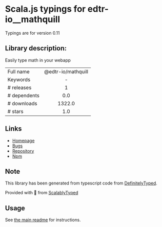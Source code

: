 
# Scala.js typings for edtr-io__mathquill

Typings are for version 0.11

## Library description:
Easily type math in your webapp

|                    |                 |
| ------------------ | :-------------: |
| Full name          | @edtr-io/mathquill |
| Keywords           | - |
| # releases         | 1 |
| # dependents       | 0.0 |
| # downloads        | 1322.0 |
| # stars            | 1.0 |

## Links
- [Homepage](https://github.com/edtr-io/mathquill#readme)
- [Bugs](https://github.com/edtr-io/mathquill/issues)
- [Repository](https://github.com/edtr-io/mathquill)
- [Npm](https://www.npmjs.com/package/%40edtr-io%2Fmathquill)
    


## Note
This library has been generated from typescript code from [DefinitelyTyped](https://definitelytyped.org).

Provided with :purple_heart: from [ScalablyTyped](https://github.com/oyvindberg/ScalablyTyped)

## Usage
See [the main readme](../../readme.md) for instructions.


